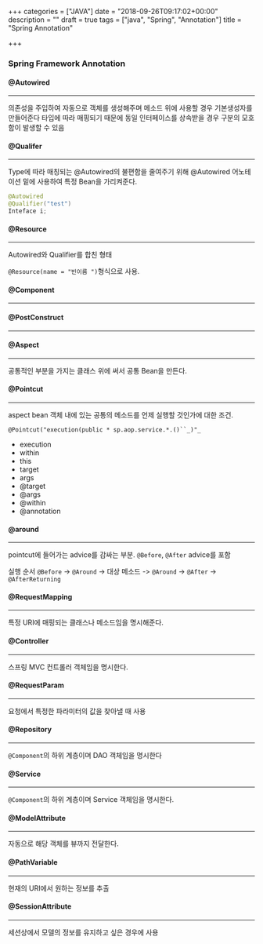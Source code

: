 +++
categories = ["JAVA"]
date = "2018-09-26T09:17:02+00:00"
description = ""
draft = true
tags = ["java", "Spring", "Annotation"]
title = "Spring Annotation"

+++
### **Spring Framework Annotation**

#### **@Autowired**

***

의존성을 주입하여 자동으로 객체를 생성해주며 메소드 위에 사용할 경우 기본생성자를 만들어준다 타입에 따라 매핑되기 때문에 동일 인터페이스를 상속받을 경우 구분의 모호함이 발생할 수 있음

#### **@Qualifer**

***

Type에 따라 매칭되는 @Autowired의 불편함을 줄여주기 위해 @Autowired 어노테이션 밑에 사용하여 특정 Bean을 가리켜준다.

```java
@Autowired 
@Qualifier("test")
Inteface i;
```

#### **@Resource**

***

Autowired와 Qualifier를 합친 형태

`@Resource(name = "빈이름 ")`형식으로 사용.

#### **@Component**

***

#### **@PostConstruct**

***

#### **@Aspect**

***

공통적인 부분을 가지는 클래스 위에 써서 공통 Bean을 만든다.

#### **@Pointcut**

***

aspect bean 객체 내에 있는 공통의 메소드를 언제 실행할 것인가에 대한 조건.

`@Pointcut("execution(public * sp.aop.service.*.()``_)"_`

* execution
* within
* this
* target
* args
* @target
* @args
* @within
* @annotation

#### **@around**

***

pointcut에 들어가는 advice를 감싸는 부분. `@Before`, `@After` advice를 포함

실행 순서 `@Before` -> `@Around` -> 대상 메소드 -> `@Around` -> `@After` -> `@AfterReturning`

#### **@RequestMapping**

***

특정 URI에 매핑되는 클래스나 메소드임을 명시해준다.

#### **@Controller**

***

스프링 MVC 컨트롤러 객체임을 명시한다.

#### **@RequestParam**

***

요청에서 특정한 파라미터의 값을 찾아낼 때 사용

#### **@Repository**

***

`@Component`의 하위 계층이며 DAO 객체임을 명시한다

#### **@Service**

***

`@Component`의 하위 계층이며 Service 객체임을 명시한다.

#### **@ModelAttribute**

***

자동으로 해당 객체를 뷰까지 전달한다.

#### **@PathVariable**

***

현재의 URI에서 원하는 정보를 추출

#### **@SessionAttribute**

***

세션상에서 모델의 정보를 유지하고 싶은 경우에 사용